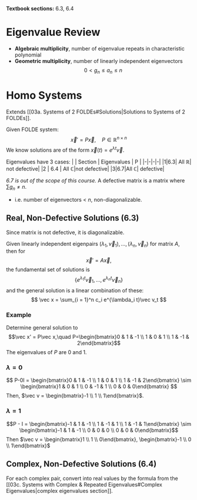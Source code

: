 **Textbook sections:** 6.3, 6.4

# Eigenvalue Review
- **Algebraic multiplicity**, number of eigenvalue repeats in characteristic polynomial
- **Geometric multiplicity**, number of linearly independent eigenvectors
$$0 < g_n \leq a_n \leq n$$

# Homo Systems
Extends [[03a. Systems of 2 FOLDEs#Solutions|Solutions to Systems of 2 FOLDEs]].

Given FOLDE system:
$$\vec x' = P\vec x,\quad P \in \mathbb{R}^{n \times n}$$
We know solutions are of the form $\vec x(t) = e^{\lambda t}\vec v$.

Eigenvalues have 3 cases:
| | Section | Eigenvalues | P |
|-|-|-|-|
|1|6.3| All $\mathbb{R}$| not defective|
|2 | 6.4 | All $\mathbb{C}$|not defective|
|3|6.7|All $\mathbb{C}$| defective|

*6.7 is out of the scope of this course.*
A defective matrix is a matrix where $\sum\limits g_n \neq n$.
- i.e. number of eigenvectors < $n$, non-diagonalizable.

## Real, Non-Defective Solutions (6.3)

Since matrix is not defective, it is diagonalizable.

Given linearly independent eigenpairs $(\lambda_1, \vec v_1), \ldots, (\lambda_n, \vec v_n)$ for matrix $A$, then for $$\vec{x}' = A\vec x,$$
the fundamental set of solutions is
$$
\left\{ e^{\lambda_1t} \vec v_1, \ldots, e^{\lambda_nt} \vec v_n \right\}
$$
and the general solution is a linear combination of these:
$$
\vec x = \sum_{i = 1}^n c_i e^{\lambda_i t}\vec v_t
$$
### Example
Determine general solution to 
$$\vec x' = P\vec x,\quad P=\begin{bmatrix}0 & 1 & -1 \\ 1 & 0 & 1 \\ 1 & -1 & 2\end{bmatrix}$$
The eigenvalues of $P$ are 0 and 1.

### $\lambda = 0$
$$
P-0I = \begin{bmatrix}0 & 1 & -1 \\ 1 & 0 & 1 \\ 1 & -1 & 2\end{bmatrix} \sim \begin{bmatrix}1 & 0 & 1 \\ 0 & -1 & 1 \\ 0 & 0 & 0\end{bmatrix}
$$
Then, $\vec v = \begin{bmatrix}-1 \\ 1 \\ 1\end{bmatrix}$.
### $\lambda = 1$
$$P - I = \begin{bmatrix}-1 & 1 & -1 \\ 1 & -1 & 1 \\ 1 & -1 & 1\end{bmatrix} \sim \begin{bmatrix}-1 & 1 & -1 \\ 0 & 0 & 0 \\ 0 & 0 & 0\end{bmatrix}$$
Then $\vec v = \begin{bmatrix}1 \\ 1 \\ 0\end{bmatrix}, \begin{bmatrix}-1 \\ 0 \\ 1\end{bmatrix}$

## Complex, Non-Defective Solutions (6.4)

For each complex pair, convert into real values by the formula from the [[03c. Systems with Complex & Repeated Eigenvalues#Complex Eigenvalues|complex eigenvalues section]].